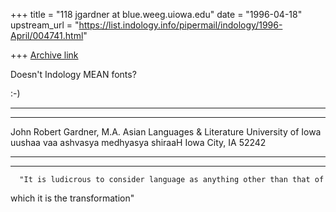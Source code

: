 +++
title = "118 jgardner at blue.weeg.uiowa.edu"
date = "1996-04-18"
upstream_url = "https://list.indology.info/pipermail/indology/1996-April/004741.html"

+++
[Archive link](https://list.indology.info/pipermail/indology/1996-April/004741.html)

Doesn't Indology MEAN fonts?

:-)

****************************************************************************
******************
John Robert Gardner, M.A.
Asian Languages & Literature
University of Iowa
uushaa vaa ashvasya medhyasya shiraaH
Iowa City, IA 52242
****************************************************************************
******************
      "It is ludicrous to consider language as anything other than that of
which it is the transformation"






